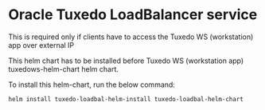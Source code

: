# Oracle Tuxedo LoadBalancer service 

This is required only if clients have to access the Tuxedo WS (workstation) app over external IP

This helm chart has to be installed before Tuxedo WS (workstation app) tuxedows-helm-chart helm chart.

To install this helm-chart, run the below command:

```
helm install tuxedo-loadbal-helm-install tuxedo-loadbal-helm-chart
```
